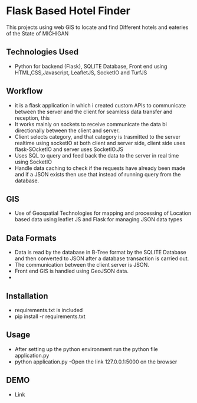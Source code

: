 # Flask Based Hotel Finder 

This projects using web GIS to locate and find Different hotels and eateries of the State of MICHIGAN

## Technologies Used

- Python for backend (Flask), SQLITE Database, Front end using HTML,CSS,Javascript, LeafletJS, SocketIO and TurfJS

## Workflow

- it is a flask application in which i created custom APIs to communicate between the server and the client for seamless data transfer and reception, this 
- It works mainly on sockets to receive communicate the data bi directionally between the client and server.
- Client selects category, and that category is trasmitted to the server realtime using socketIO at both client and server side, client side uses flask-SOcketIO and server uses SocketIO.JS
- Uses SQL to query and feed back the data to the server in real time using SocketIO 
- Handle data caching to check if the requests have already been made and if a JSON exists then use that instead of running query from the database.

## GIS

- Use of Geospatial Technologies for mapping and processing of Location based data using leaflet JS and Flask for managing JSON data types

## Data Formats
- Data is read by the database in B-Tree format  by the SQLITE Database and then converted to JSON after a database transaction is carried out. 
- The communication between the client server is JSON.
- Front end GIS is handled using GeoJSON data.
- 

## Installation

- requirements.txt is included
- pip install -r requirements.txt

## Usage

- After setting up the python environment run the python file application.py
- python application.py
-Open the link 127.0.0.1:5000 on the browser

## DEMO

- Link

